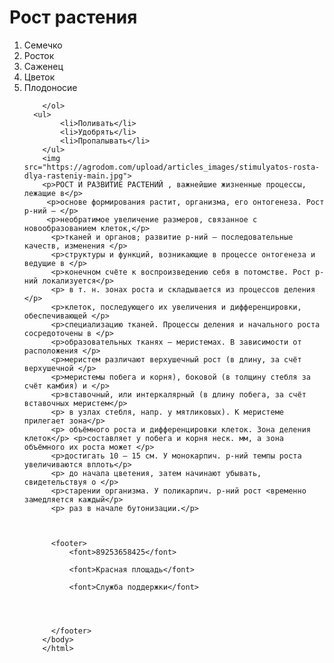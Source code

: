 <html>
    <body>
      <link rel="stylesheet"href="styl.css"/>
        <h1>Рост растения</h1>
        <ol>
            <li>Семечко</li>
            <li>Росток</li>
            <li>Саженец</li>
            <li>Цветок</li>
            <li>Плодоносие</li>
        
        </ol>
      <ul>
            <li>Поливать</li>
            <li>Удобрять</li>
            <li>Пропалывать</li>
        </ul>
        <img src="https://agrodom.com/upload/articles_images/stimulyatos-rosta-dlya-rasteniy-main.jpg">
        <p>РОСТ И РАЗВИТИЕ РАСТЕНИЙ , важнейшие жизненные процессы, лежащие в</p>
         <p>основе формирования растит, организма, его онтогенеза. Рост р-ний — </p>
         <p>необратимое увеличение размеров, связанное с новообразованием клеток,</p>
          <p>тканей и органов; развитие р-ний — последовательные качеств, изменения </p>
          <p>структуры и функций, возникающие в процессе онтогенеза и ведущие в </p>
          <p>конечном счёте к воспроизведению себя в потомстве. Рост р-ний локализуется</p>
          <p> в т. н. зонах роста и складывается из процессов деления </p>
          <p>клеток, последующего их увеличения и дифференцировки, обеспечивающей </p>
          <p>специализацию тканей. Процессы деления и начального роста сосредоточены в </p>
          <p>образовательных тканях — меристемах. В зависимости от расположения </p>
          <p>меристем различают верхушечный рост (в длину, за счёт верхушечной </p>
          <p>меристемы побега и корня), боковой (в толщину стебля за счёт камбия) и </p>
          <p>вставочный, или интеркалярный (в длину побега, за счёт вставочных меристем</p>
          <p> в узлах стебля, напр. у мятликовых). К меристеме прилегает зона</p>
          <p> объёмного роста и дифференцировки клеток. Зона деления клеток</p> <p>составляет у побега и корня неск. мм, а зона объёмного их роста может </p>
          <p>достигать 10 — 15 см. У монокарпич. р-ний темпы роста увеличиваются вплоть</p>
          <p> до начала цветения, затем начинают убывать, свидетельствуя о </p>
          <p>старении организма. У поликарпич. р-ний рост <временно замедляется каждый</p>
          <p> раз в начале бутонизации.</p>



          <footer>
              <font>89253658425</font>
              
              <font>Красная площадь</font>
            
              <font>Cлужба поддержки</font>

                  


          </footer>
        </body>
        </html>
